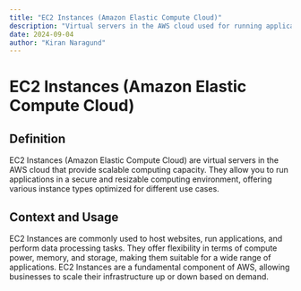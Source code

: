```yaml
---
title: "EC2 Instances (Amazon Elastic Compute Cloud)"
description: "Virtual servers in the AWS cloud used for running applications."
date: 2024-09-04
author: "Kiran Naragund"
---
```


# EC2 Instances (Amazon Elastic Compute Cloud)

## Definition

EC2 Instances (Amazon Elastic Compute Cloud) are virtual servers in the AWS cloud that provide scalable computing capacity. They allow you to run applications in a secure and resizable computing environment, offering various instance types optimized for different use cases.

## Context and Usage

EC2 Instances are commonly used to host websites, run applications, and perform data processing tasks. They offer flexibility in terms of compute power, memory, and storage, making them suitable for a wide range of applications. EC2 Instances are a fundamental component of AWS, allowing businesses to scale their infrastructure up or down based on demand.